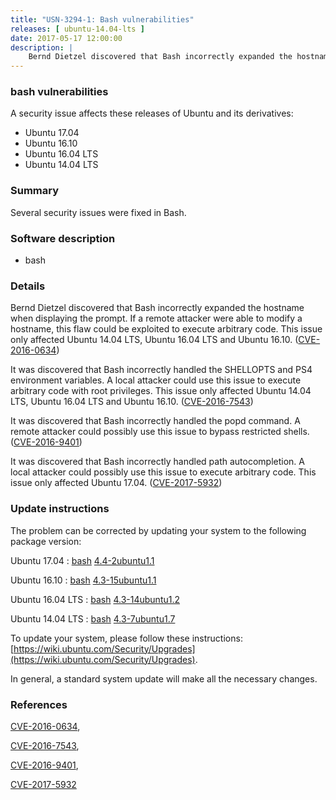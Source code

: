 ```yaml
---
title: "USN-3294-1: Bash vulnerabilities"
releases: [ ubuntu-14.04-lts ]
date: 2017-05-17 12:00:00
description: |
    Bernd Dietzel discovered that Bash incorrectly expanded the hostname when displaying the prompt. If a remote attacker were able to modify a hostname, this flaw could be exploited to execute arbitrary code. This issue only affected Ubuntu 14.04 LTS, Ubuntu 16.04 LTS and Ubuntu 16.10. ([CVE-2016-0634](http://people.ubuntu.com/~ubuntu-security/cve/CVE-2016-0634))
--- 
```

 
### bash vulnerabilities

A security issue affects these releases of Ubuntu and its derivatives:

* Ubuntu 17.04
* Ubuntu 16.10
* Ubuntu 16.04 LTS
* Ubuntu 14.04 LTS

### Summary

Several security issues were fixed in Bash. 

### Software description

* bash 

### Details

Bernd Dietzel discovered that Bash incorrectly expanded the hostname when displaying the prompt. If a remote attacker were able to modify a hostname, this flaw could be exploited to execute arbitrary code. This issue only affected Ubuntu 14.04 LTS, Ubuntu 16.04 LTS and Ubuntu 16.10. ([CVE-2016-0634](http://people.ubuntu.com/~ubuntu-security/cve/CVE-2016-0634))

It was discovered that Bash incorrectly handled the SHELLOPTS and PS4 environment variables. A local attacker could use this issue to execute arbitrary code with root privileges. This issue only affected Ubuntu 14.04 LTS, Ubuntu 16.04 LTS and Ubuntu 16.10. ([CVE-2016-7543](http://people.ubuntu.com/~ubuntu-security/cve/CVE-2016-7543))

It was discovered that Bash incorrectly handled the popd command. A remote attacker could possibly use this issue to bypass restricted shells. ([CVE-2016-9401](http://people.ubuntu.com/~ubuntu-security/cve/CVE-2016-9401))

It was discovered that Bash incorrectly handled path autocompletion. A local attacker could possibly use this issue to execute arbitrary code. This issue only affected Ubuntu 17.04. ([CVE-2017-5932](http://people.ubuntu.com/~ubuntu-security/cve/CVE-2017-5932)) 

### Update instructions

The problem can be corrected by updating your system to the following package version:

Ubuntu 17.04
 : [bash](https://launchpad.net/ubuntu/+source/bash) <span> [4.4-2ubuntu1.1](https://launchpad.net/ubuntu/+source/bash/4.4-2ubuntu1.1) </span> 

Ubuntu 16.10
 : [bash](https://launchpad.net/ubuntu/+source/bash) <span> [4.3-15ubuntu1.1](https://launchpad.net/ubuntu/+source/bash/4.3-15ubuntu1.1) </span> 

Ubuntu 16.04 LTS
 : [bash](https://launchpad.net/ubuntu/+source/bash) <span> [4.3-14ubuntu1.2](https://launchpad.net/ubuntu/+source/bash/4.3-14ubuntu1.2) </span> 

Ubuntu 14.04 LTS
 : [bash](https://launchpad.net/ubuntu/+source/bash) <span> [4.3-7ubuntu1.7](https://launchpad.net/ubuntu/+source/bash/4.3-7ubuntu1.7) </span> 

To update your system, please follow these instructions: [https://wiki.ubuntu.com/Security/Upgrades](https://wiki.ubuntu.com/Security/Upgrades).

In general, a standard system update will make all the necessary changes. 

### References

 [CVE-2016-0634](http://people.ubuntu.com/~ubuntu-security/cve/CVE-2016-0634), 

 [CVE-2016-7543](http://people.ubuntu.com/~ubuntu-security/cve/CVE-2016-7543), 

 [CVE-2016-9401](http://people.ubuntu.com/~ubuntu-security/cve/CVE-2016-9401), 

 [CVE-2017-5932](http://people.ubuntu.com/~ubuntu-security/cve/CVE-2017-5932)
 
